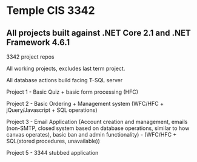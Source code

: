 # Temple CIS 3342

## All projects built against .NET Core 2.1 and .NET Framework 4.6.1
3342 project repos

All working projects, excludes last term project.

All database actions build facing T-SQL server

Project 1 - Basic Quiz + basic form processing (HFC)

Project 2 - Basic Ordering + Management system (WFC/HFC + jQuery/Javascript + SQL operations)

Project 3 - Email Application (Account creation and management, emails (non-SMTP, closed system based on database operations, similar to how canvas operates), basic ban and admin functionality) - (WFC/HFC + SQL(stored procedures, unavailable))

Project 5 - 3344 stubbed application
